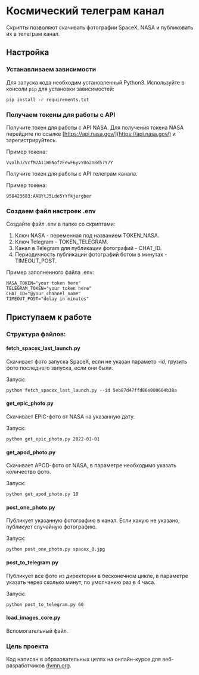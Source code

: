 # Космический телеграм канал 

Скрипты позволяют скачивать фотографии SpaceX, NASA и публиковать их в телеграм канал.

## Настройка 

### Устанавливаем зависимости
Для запуска кода необходим установленный Python3.
Используйте в консоли `pip` для установки зависимостей:
```
pip install -r requirements.txt
```

### Получаем токены для работы с API
Получите токен для работы с API NASA.
Для получения токена NASA перейдите по ссылке [https://api.nasa.gov/](https://api.nasa.gov/) и зарегистрируйтесь. 

Пример токена:
```
VvolhJZVcfM2A11W8NofzEewF6yvY0o2o8d57Y7Y
```
Получите токен для работы с API телеграм канала.

Пример токена:
```
958423683:AABYtJ5Lde5YYfkjergber
```


### Создаем файл настроек .env
Создайте файл .env в папке со скриптами:
1. Ключ NASA - переменная под названием TOKEN_NASA.
2. Ключ Telegram -  TOKEN_TELEGRAM.
3. Канал в Telegram для публикации фотографий - CHAT_ID.
4. Периодичность публикации фотографий ботом в минутах - TIMEOUT_POST.

Пример заполненного файла .env:
```
NASA_TOKEN="your token here"
TELEGRAM_TOKEN="your token here"
CHAT_ID="@your_channel_name"
TIMEOUT_POST="delay in minutes"
```

## Приступаем к работе

### Структура файлов:
#### fetch_spacex_last_launch.py
Скачивает фото запуска SpaceX, если не указан параметр -id, грузить фото последнего запуска, если они были.

Запуск:
```
python fetch_spacex_last_launch.py --id 5eb87d47ffd86e000604b38a
```
#### get_epic_photo.py
Скачивает EPIC-фото от NASA на указанную дату.

Запуск:
```
python get_epic_photo.py 2022-01-01
```

#### get_apod_photo.py 
Скачивает APOD-фото от NASA, в параметре необходимо указать количество фото.

Запуск:
```
python get_apod_photo.py 10
```
#### post_one_photo.py
Публикует указанную фотографию в канал. Если какую не указано, публикует случайную фотографию.

Запуск:
```
python post_one_photo.py spacex_0.jpg
```
#### post_to_telegram.py
Публикует все фото из директории в бесконечном цикле, в параметре указать через сколько минут, по умолчанию раз в 4 часа.

Запуск:
```
python post_to_telegram.py 60
```

#### load_images_core.py
Вспомогательный файл.

### Цель проекта

Код написан в образовательных целях на онлайн-курсе для веб-разработчиков [dvmn.org](https://dvmn.org/). 